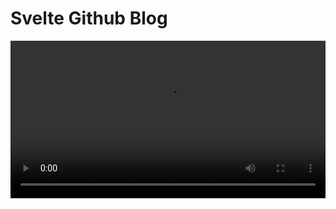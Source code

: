 # Svelte Github Blog
<video src="demo.webm" width="100%"/>

[More Info About This](<https://mframe.ca/blog?file=About%20this%20blog.md>)

This is a minimum repo to show how to setup a blog using **Github** as your **CMS**

## Commands

```bash
# Create project
npm init svelte@next frontend

# install dependencies 
npm i

# Dev server
npm run dev
```


## Setup
- change the `src/constants.ts` file to your desired repo & branch
